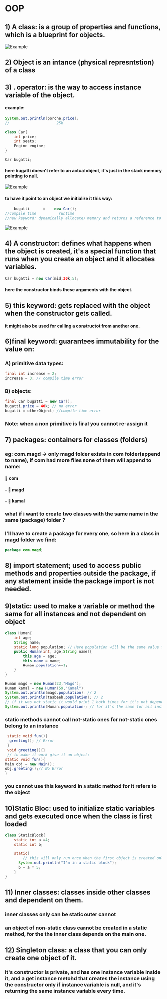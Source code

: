 # OOP

## 1) A class: is a group of properties and functions, which is a blueprint for objects. 
![Example](../../assets/class.png)

## 2) Object is an intance (physical represntstion) of a class 

## 3) . operator: is the way to access instance variable of the object.
#### example:
```java
System.out.println(porche.price);
//                     25k
```
```java
class Car{
    int price;
    int seats;
    Engine engine;
}

Car bugatti;
```
#### here bugatti doesn't refer to an actual object, it's just in the stack memory pointing to null.
![Example](../../assets/stack_memory.png)

#### to have it point to an object we initialize it this way:
```java 
    bugatti      =    new Car();
//compile time          runtime
//new keyword: dynamically allocates memory and returns a reference to it
```
![Example](../../assets/heap_memory.png)

## 4) A constructor: defines what happens when the object is created, it's a special function that runs when you create an object and it allocates variables.
```java
Car bugatti = new Car(mid,30k,5);
```
#### here the constructor binds these arguments with the object.

## 5) this keyword: gets replaced with the object when the constructor gets called.
#### it might also be used for calling a constructot from another one.

## 6)final keyword: guarantees immutability for the value on:
### A) primitive data types:
```java
final int increase = 2;
increase = 3; // compile time error
```
### B) objects:
```java
final Car bugatti = new Car();
bugatti.price = 40k; // no error
bugatti = otherObject; //compile time error
```
### Note: when a non primitive is final you cannot re-assign it

## 7) packages: containers for classes (folders)
### eg: com.magd -> only magd folder exists in com folder(append to name), if com had more files none of them will append to name:
#### 📁 com
#### - 📁 magd
#### - 📁 kamal 
### what if i want to create two classes with the same name in the same (package) folder ?
### I'll have to create a package for every one, so here in a class in magd folder we find:
```java
package com.magd;
```

## 8) import statement; used to access public methods and properties outside the package, if any statement inside the package import is not needed.

## 9)static: used to make a variable or method the same for all instances and not dependent on object
```java
class Human{
    int age;
    String name;
    static long population; // Here population will be the same value for all instances
    public Human(int, age,String name){
        this.age = age;
        this.name = name;
        Human.population+=1;
    }
}

Human magd = new Human(23,"Magd");
Human kamal = new Human(59,"Kamal");
System.out.println(magd.population); // 2
System.out.println(tasbeeh.population); // 2 
// if it was not static it would print 1 both times for it's not dependent on instance, so the convetion is to make it this way:
System.out.println(Human.population); // for it's the same for all instances and you can use it even without creating an object
```
### static methods cannot call not-static ones for not-static ones belong to an instance
```java
 static void fun(){
  greeting(); // Error
 }
 void greeting(){}
 // to make it work give it an object:
static void fun(){
Main obj = new Main();
obj.greeting();// No Error
}
```
### you cannot use this keyword in a static method for it refers to the object

## 10)Static Bloc: used to initialize static variables and gets executed once when the class is first loaded
```java
class StaticBlock{
    static int a =4;
    static int b;

    static{
        // this will only run once when the first object is created only , so when you create new objects it will not run again
      System.out.println("I'm in a static block");
      b = a * 5;
    }
}
```

## 11) Inner classes: classes inside other classes and dependent on them.
### inner classes only can be static outer cannot
### an object of non-static class cannot be created in a static method, for the the inner class depends on the main one.

## 12) Singleton class: a class that you can only create one object of it.
### it's constructor is private, and has one instance variable inside it, and a get instance metohd that creates the instance using the constructor only if instance variable is null, and it's returning the same instance variable every time.
